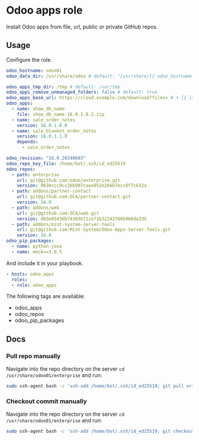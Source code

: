 # Odoo apps role

Install Odoo apps from file, url, public or private GitHub repos.

## Usage

Configure the role.

```yml
odoo_hostname: odoo01
odoo_data_dir: /usr/share/odoo # default: "/usr/share/{{ odoo_hostname }}"

odoo_apps_tmp_dir: /tmp # default: /var/tmp
odoo_apps_remove_unmanaged_folders: false # default: true
odoo_apps_base_url: https://cloud.example.com/download?files= # + {{ item.name }}-{{ item.version }}.zip
odoo_apps:
  - name: show_db_name
    file: show_db_name-16.0.1.0.2.zip
  - name: sale_order_notes
    version: 16.0.1.0.0
  - name: sale_blanket_order_notes
    version: 16.0.1.1.0
    depends:
      - sale_order_notes

odoo_revision: "16.0.20240603"
odoo_repo_key_file: /home/bot/.ssh/id_ed25519
odoo_repos:
  - path: enterprise
    url: git@github.com:odoo/enterprise.git
    version: 8638ccc9cc26b997caee852e266b7ecc6f7c632a
  - path: addons/partner-contact
    url: git@github.com:OCA/partner-contact.git
    version: 16.0
  - path: addons/web
    url: git@github.com:OCA/web.git
    version: d83e8543db74363b71ce71b32243766b986da335
  - path: addons/mint-system-server-tools
    url: git@github.com:Mint-System/Odoo-Apps-Server-Tools.git
    version: 16.0
odoo_pip_packages:
  - name: python-jose
  - name: mock==3.0.5
```

And include it in your playbook.

```yml
- hosts: odoo_apps
  roles:
  - role: odoo_apps
```

The following tags are available:

* odoo_apps
* odoo_repos
* odoo_pip_packages

## Docs

### Pull repo manually

Navigate into the repo directory on the server `cd /usr/share/odoo01/enterprise` and run:

```bash
sudo ssh-agent bash -c 'ssh-add /home/bot/.ssh/id_ed25519; git pull origin 16.0'
```

### Checkout commit manually

Navigate into the repo directory on the server `cd /usr/share/odoo01/enterprise` and run:

```bash
sudo ssh-agent bash -c 'ssh-add /home/bot/.ssh/id_ed25519; git checkout 8638ccc9cc26b997caee852e266b7ecc6f7c632a'
```
